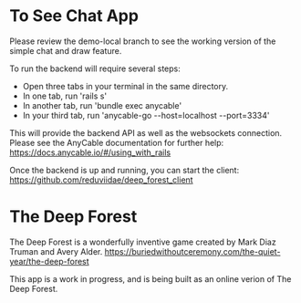 # To See Chat App

Please review the demo-local branch to see the working version of the simple chat and draw feature.

To run the backend will require several steps:
- Open three tabs in your terminal in the same directory. 
- In one tab, run 'rails s'
- In another tab, run 'bundle exec anycable'
- In your third tab, run 'anycable-go --host=localhost --port=3334'

This will provide the backend API as well as the websockets connection. Please see the AnyCable documentation for further help: https://docs.anycable.io/#/using_with_rails

Once the backend is up and running, you can start the client: https://github.com/reduviidae/deep_forest_client

# The Deep Forest

The Deep Forest is a wonderfully inventive game created by Mark Diaz Truman and Avery Alder. https://buriedwithoutceremony.com/the-quiet-year/the-deep-forest

This app is a work in progress, and is being built as an online verion of The Deep Forest. 
